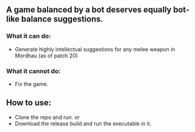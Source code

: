 ## A game balanced by a bot deserves equally bot-like balance suggestions.

### What it can do:
- Generate highly intellectual suggestions for any melee weapon in Mordhau (as of patch 20)

### What it cannot do:
- Fix the game.

## How to use:
- Clone the repo and run.
 or
- Download the release build and run the executable in it.
